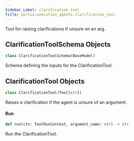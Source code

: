 ```yaml
---
Sidebar_Label: clarification_tool
Title: portia.execution_agents.clarification_tool
---
```


Tool for raising clarifications if unsure on an arg.

## ClarificationToolSchema Objects

```python
class ClarificationToolSchema(BaseModel)
```

Schema defining the inputs for the ClarificationTool.

## ClarificationTool Objects

```python
class ClarificationTool(Tool[str])
```

Raises a clarification if the agent is unsure of an argument.

#### Run

```python
def run(ctx: ToolRunContext, argument_name: str) -> str
```

Run the ClarificationTool.

